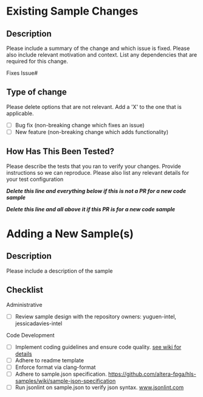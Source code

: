 # Existing Sample Changes
## Description

Please include a summary of the change and which issue is fixed. Please also include relevant motivation and context. List any dependencies that are required for this change.

Fixes Issue# 

## Type of change

Please delete options that are not relevant. Add a 'X' to the one that is applicable. 

- [ ] Bug fix (non-breaking change which fixes an issue)
- [ ] New feature (non-breaking change which adds functionality)

## How Has This Been Tested?

Please describe the tests that you ran to verify your changes. Provide instructions so we can reproduce. Please also list any relevant details for your test configuration

**_Delete this line and everything below if this is not a PR for a new code sample_**

**_Delete this line and all above it if this PR is for a new code sample_**
# Adding a New Sample(s)

## Description

Please include a description of the sample

## Checklist
Administrative
- [ ] Review sample design with the repository owners: yuguen-intel, jessicadavies-intel

Code Development
- [ ] Implement coding guidelines and ensure code quality. [see wiki for details](https://github.com/altera-fpga/hls-samples/wiki/General-Code-Guidelines)
- [ ] Adhere to readme template 
- [ ] Enforce format via clang-format
- [ ] Adhere to sample.json specification. https://github.com/altera-fpga/hls-samples/wiki/sample-json-specification
- [ ] Run jsonlint on sample.json to verify json syntax. www.jsonlint.com

